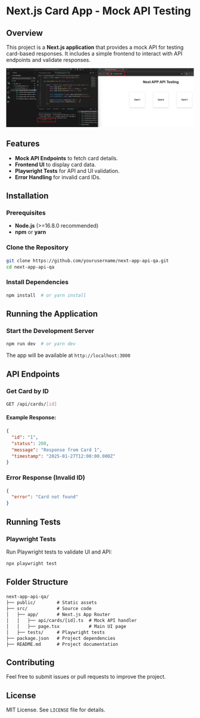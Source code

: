 # Next.js Card App - Mock API Testing

## Overview

This project is a **Next.js application** that provides a mock API for testing card-based responses. It includes a simple frontend to interact with API endpoints and validate responses.

![Alt text](card_app_apis.jpg)

## Features

- **Mock API Endpoints** to fetch card details.
- **Frontend UI** to display card data.
- **Playwright Tests** for API and UI validation.
- **Error Handling** for invalid card IDs.

## Installation

### Prerequisites

- **Node.js** (>=16.8.0 recommended)
- **npm** or **yarn**

### Clone the Repository

```sh
git clone https://github.com/yourusername/next-app-api-qa.git
cd next-app-api-qa
```

### Install Dependencies

```sh
npm install  # or yarn install
```

## Running the Application

### Start the Development Server

```sh
npm run dev  # or yarn dev
```

The app will be available at `http://localhost:3000`

## API Endpoints

### Get Card by ID

```sh
GET /api/cards/[id]
```

#### Example Response:

```json
{
  "id": "1",
  "status": 200,
  "message": "Response from Card 1",
  "timestamp": "2025-01-27T12:00:00.000Z"
}
```

### Error Response (Invalid ID)

```json
{
  "error": "Card not found"
}
```

## Running Tests

### Playwright Tests

Run Playwright tests to validate UI and API:

```sh
npx playwright test
```

## Folder Structure

```
next-app-api-qa/
├── public/        # Static assets
├── src/           # Source code
│   ├── app/       # Next.js App Router
│   │   ├── api/cards/[id].ts  # Mock API handler
│   │   ├── page.tsx           # Main UI page
│   ├── tests/     # Playwright tests
├── package.json   # Project dependencies
├── README.md      # Project documentation
```

## Contributing

Feel free to submit issues or pull requests to improve the project.

## License

MIT License. See `LICENSE` file for details.

